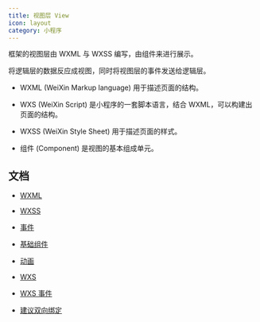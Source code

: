 ```yaml
---
title: 视图层 View
icon: layout
category: 小程序
---
```


框架的视图层由 WXML 与 WXSS 编写，由组件来进行展示。

将逻辑层的数据反应成视图，同时将视图层的事件发送给逻辑层。

- WXML (WeiXin Markup language) 用于描述页面的结构。

- WXS (WeiXin Script) 是小程序的一套脚本语言，结合 WXML，可以构建出页面的结构。

- WXSS (WeiXin Style Sheet) 用于描述页面的样式。

- 组件 (Component) 是视图的基本组成单元。

<!-- more -->

## 文档

- [WXML](wxml.md)

- [WXSS](wxss.md)

- [事件](event.md)

- [基础组件](component.md)

- [动画](animation.md)

- [WXS](wxs.md) <MyBadge type="grey" text="高级" />

- [WXS 事件](wxs-event.md) <MyBadge type="grey" text="高级" />

- [建议双向绑定](model.md) <MyBadge type="grey" text="高级" />
